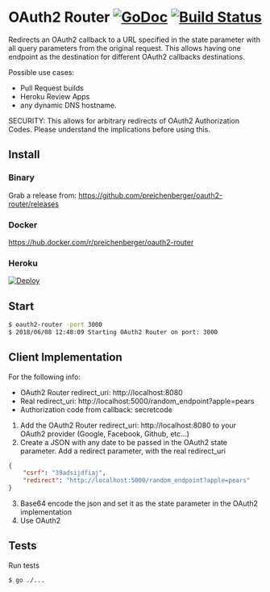 OAuth2 Router [![GoDoc](http://img.shields.io/badge/godoc-reference-blue.svg)](http://godoc.org/github.com/preichenberger/oauth2-router) [![Build Status](https://travis-ci.org/preichenberger/oauth2-router.svg?branch=master)](https://travis-ci.org/preichenberger/oauth2-router)
========

Redirects an OAuth2 callback to a URL specified in the state parameter with all query parameters from the original request.
This allows having one endpoint as the destination for different OAuth2 callbacks destinations.

Possible use cases:
- Pull Request builds
- Heroku Review Apps
- any dynamic DNS hostname.

SECURITY: This allows for arbitrary redirects of OAuth2 Authorization Codes. Please understand the implications before using this.

## Install

### Binary
Grab a release from: https://github.com/preichenberger/oauth2-router/releases

### Docker
https://hub.docker.com/r/preichenberger/oauth2-router

### Heroku
[![Deploy](https://www.herokucdn.com/deploy/button.svg)](https://heroku.com/deploy)

## Start
```bash
$ oauth2-router -port 3000
$ 2018/06/08 12:48:09 Starting OAuth2 Router on port: 3000
```

## Client Implementation
For the following info:
- OAuth2 Router redirect_uri: http://localhost:8080
- Real redirect_uri: http://localhost:5000/random_endpoint?apple=pears
- Authorization code from callback: secretcode

1. Add the OAuth2 Router redirect_uri: http://localhost:8080 to your OAuth2 provider (Google, Facebook, Github, etc...)
2. Create a JSON with any date to be passed in the OAuth2 state parameter. Add a redirect parameter, with the real redirect_uri
```json
{
	"csrf": "39adsijdfiaj",
	"redirect": "http://localhost:5000/random_endpoint?apple=pears"
}
```
3. Base64 encode the json and set it as the state parameter in the OAuth2 implementation
4. Use OAuth2

## Tests
Run tests
```bash
$ go ./...
```
